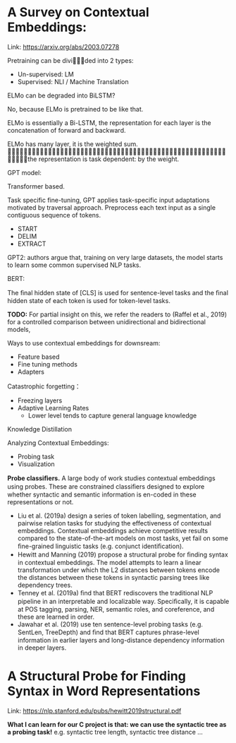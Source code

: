# A Survey on Contextual Embeddings:

Link: https://arxiv.org/abs/2003.07278



Pretraining can be divided into 2 types:

- Un-supervised: LM
- Supervised: NLI / Machine Translation



ELMo can be degraded into BiLSTM?

No, because ELMo is pretrained to be like that. 



ELMo is essentially a Bi-LSTM, the representation for each layer is the concatenation of forward and backward.

ELMo has many layer, it is the weighted sum.  the representation is task dependent: by the weight.



GPT model:

Transformer based. 

Task specific fine-tuning, GPT applies task-specific input adaptations motivated by traversal approach. Preprocess each text input as a single contiguous sequence of tokens. 

- START
- DELIM
- EXTRACT



GPT2: authors argue that, training on very large datasets, the model starts to learn some common supervised NLP tasks. 



BERT:

The ﬁnal hidden state of [CLS] is used for sentence-level tasks and the ﬁnal hidden state of each token is used for token-level tasks.



**TODO:** For partial insight on this, we refer the readers to (Raffel et al., 2019) for a controlled comparison between unidirectional and bidirectional models,



Ways to use contextual embeddings for downsream:

- Feature based
- Fine tuning methods
- Adapters



Catastrophic forgetting：

- Freezing layers
- Adaptive Learning Rates
  - Lower level tends to capture general language knowledge



Knowledge Distillation



Analyzing Contextual Embeddings:

- Probing task
- Visualization 



**Probe classiﬁers.** A large body of work studies contextual embeddings using probes. These are constrained classiﬁers designed to explore whether syntactic and semantic information is en-coded in these representations or not. 

- Liu et al. (2019a) design a series of token labelling, segmentation, and pairwise relation tasks for studying the effectiveness of contextual embeddings. Contextual embeddings achieve competitive results compared to the state-of-the-art models on most tasks, yet fail on some ﬁne-grained linguistic tasks (e.g. conjunct identiﬁcation).
- Hewitt and Manning (2019) propose a structural probe for ﬁnding syntax in contextual embeddings. The model attempts to learn a linear transformation under which the L2 distances between tokens encode the distances between these tokens in syntactic parsing trees like dependency trees.
- Tenney et al. (2019a) ﬁnd that BERT rediscovers the traditional NLP pipeline in an interpretable and localizable way. Speciﬁcally, it is capable at POS tagging, parsing, NER, semantic roles, and coreference, and these are learned in order.
- Jawahar et al. (2019) use ten sentence-level probing tasks (e.g. SentLen, TreeDepth) and ﬁnd that BERT captures phrase-level information in earlier layers and long-distance dependency information in deeper layers.





# A Structural Probe for Finding Syntax in Word Representations

Link: https://nlp.stanford.edu/pubs/hewitt2019structural.pdf

**What I can learn for our C project is that: we can use the syntactic tree as a probing task!** e.g. syntactic tree length, syntactic tree distance ...







